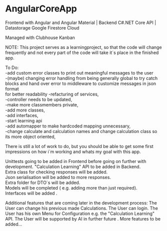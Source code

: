 # AngularCoreApp
Frontend with Angular and Angular Material |
Backend C#.NET Core API |
Datastorage Google Firestore Cloud

Managed with Clubhouse Kanban

NOTE: This project serves as a learningproject, so that the code will change frequently and not every part of the code will take it´s place in the finished app.  

To Do:  
-add custom error classes to print out meaningful messages to the user  
-(maybe) changing error handling from being generally global to try catch blocks and hand over error to middleware to customize messages in json format  
for better readability
-refacturing of services,    
-controller needs to be updated,  
-make more classmembers private,  
-add more classes,  
-add interfaces,  
-start learning api  
-add automapper to make hardcoded mapping unnecessary,  
-change calculate and calculation names and change calculation class so its more object oriented,  



There is still a lot of work to do, but you should be able to get some first impressions on how i´m working and whats my goal with this app.  

Unittests going to be added in Frontend before going on further with development.
"Calculation Learning" API to be added in Backend.  
Extra class for checking responses will be added.  
Json serialisation will be added to more responses.  
Extra folder for DTO´s will be added.  
Models will be completed ( e.g. adding more than just required).    
Interfaces will be added .  



Additional features that are coming later in the development process:
The User can change his previous made Calculations.
The User can login.
The User has his own Menu for Configuration e.g. the "Calculation Learning" API.
The User will be supported by AI in further future  .
More features to be added...
